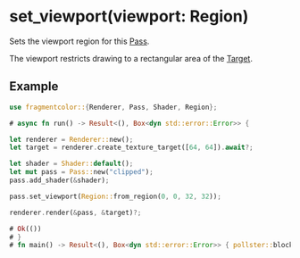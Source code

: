 # set_viewport(viewport: Region)

Sets the viewport region for this [Pass](https://fragmentcolor.org/api/core/pass).

The viewport restricts drawing to a rectangular area of the [Target](https://fragmentcolor.org/api/core/target).

## Example

```rust
use fragmentcolor::{Renderer, Pass, Shader, Region};

# async fn run() -> Result<(), Box<dyn std::error::Error>> {

let renderer = Renderer::new();
let target = renderer.create_texture_target([64, 64]).await?;

let shader = Shader::default();
let mut pass = Pass::new("clipped");
pass.add_shader(&shader);

pass.set_viewport(Region::from_region(0, 0, 32, 32));

renderer.render(&pass, &target)?;

# Ok(())
# }
# fn main() -> Result<(), Box<dyn std::error::Error>> { pollster::block_on(run()) }
```
